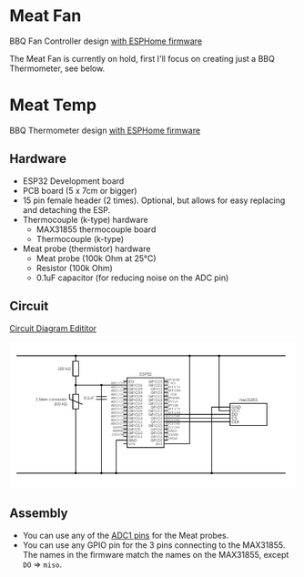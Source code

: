 # Meat Fan
BBQ Fan Controller design [with ESPHome firmware](meat-fan.yaml)

The Meat Fan is currently on hold, first I'll focus on creating just a BBQ Thermometer, see below.

# Meat Temp
BBQ Thermometer design [with ESPHome firmware](meat-temp.yaml)

## Hardware
- ESP32 Development board
- PCB board (5 x 7cm or bigger)
- 15 pin female header (2 times). Optional, but allows for easy replacing and detaching the ESP.
- Thermocouple (k-type) hardware 
    - MAX31855 thermocouple board
    - Thermocouple (k-type)
- Meat probe (thermistor) hardware
    - Meat probe (100k Ohm at 25°C)
    - Resistor (100k Ohm)
    - 0.1uF capacitor (for reducing noise on the ADC pin)

## Circuit
[Circuit Diagram Edititor](https://www.circuit-diagram.org/editor/c/9313d815a8be4280a69bf171004afa7a)

[![Circuit](meat-temp-circuit.png)](https://www.circuit-diagram.org/editor/c/9313d815a8be4280a69bf171004afa7a)

## Assembly
- You can use any of the [ADC1 pins](https://esphome.io/components/sensor/adc.html#esp32-pins) for the Meat probes.
- You can use any GPIO pin for the 3 pins connecting to the MAX31855. The names in the firmware match the names on the MAX31855, except `DO` => `miso`.
